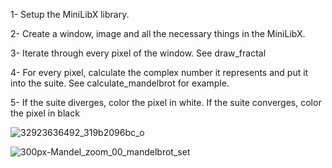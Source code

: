 1- Setup the MiniLibX library.

2- Create a window, image and all the necessary things in the MiniLibX.

3- Iterate through every pixel of the window.
See draw_fractal

4- For every pixel, calculate the complex number it represents and put it into the suite.
See calculate_mandelbrot for example.

5- If the suite diverges, color the pixel in white. If the suite converges, color the pixel in black


![32923636492_319b2096bc_o](https://github.com/user-attachments/assets/eb19b0ae-fec4-4fba-9bed-fe3ced22003e)


![300px-Mandel_zoom_00_mandelbrot_set](https://github.com/user-attachments/assets/234d1838-6ec6-46c9-8b5e-3fe0cfa5cc62)
